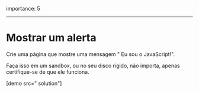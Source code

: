 importance: 5

---

# Mostrar um alerta

Crie uma página que mostre uma mensagem " Eu sou o JavaScript!".

Faça isso em um sandbox, ou no seu disco rígido, não importa, apenas certifique-se de que ele funciona.

[demo src=" solution"]

